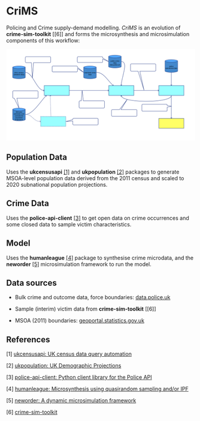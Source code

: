 # CriMS

Policing and Crime supply-demand modelling. *CriMS* is an evolution of **crime-sim-toolkit** [[6]] and forms the microsynthesis and microsimulation components of this workflow:

![workflow](./doc/workflow.svg)

## Population Data

Uses the **ukcensusapi** [[1]](#references) and **ukpopulation** [[2]](#references) packages to generate MSOA-level population data derived from the 2011 census and scaled to 2020 subnational population projections.

## Crime Data

Uses the **police-api-client** [[3]](#references) to get open data on crime occurrences and some closed data to sample victim characteristics.

## Model

Uses the **humanleague** [[4]](#references) package to synthesise crime microdata, and the **neworder** [[5]](#references) microsimulation framework to run the model.

## Data sources

- Bulk crime and outcome data, force boundaries: [data.police.uk](https://data.police.uk)

- Sample (interim) victim data from **crime-sim-toolkit** [[6]]

- MSOA (2011) boundaries: [geoportal.statistics.gov.uk](<https://geoportal.statistics.gov.uk/datasets/middle-layer-super-output-areas-december-2011-ew-bsc-v2>)

## References

[1] [ukcensusapi: UK census data query automation](<https://pypi.org/project/ukcensusapi/>)

[2] [ukpopulation: UK Demographic Projections](<https://pypi.org/project/ukpopulation/>)

[3] [police-api-client: Python client library for the Police API](<https://pypi.org/project/police-api-client/>)

[4] [humanleague: Microsynthesis using quasirandom sampling and/or IPF](<https://pypi.org/project/humanleague/>)

[5] [neworder: A dynamic microsimulation framework](<https://neworder.readthedocs.io>)

[6] [crime-sim-toolkit](https://github.com/M-O-P-D/crime_sim_toolkit)